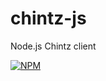 # chintz-js
Node.js Chintz client

[![NPM](https://nodei.co/npm/chintz-js.png)](https://nodei.co/npm/chintz-js/)
